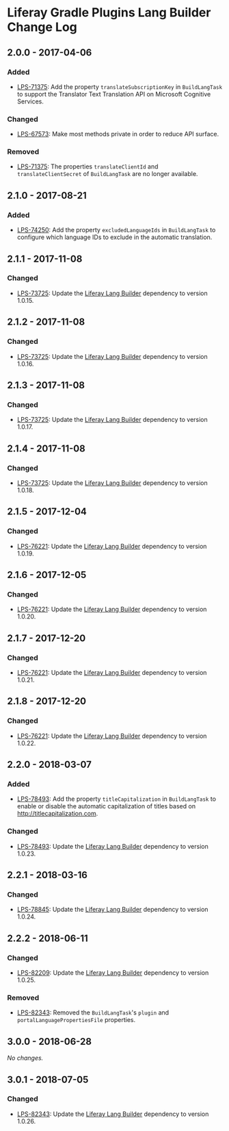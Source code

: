 # Liferay Gradle Plugins Lang Builder Change Log

## 2.0.0 - 2017-04-06

### Added
- [LPS-71375]: Add the property `translateSubscriptionKey` in `BuildLangTask` to
support the Translator Text Translation API on Microsoft Cognitive Services.

### Changed
- [LPS-67573]: Make most methods private in order to reduce API surface.

### Removed
- [LPS-71375]: The properties `translateClientId` and `translateClientSecret` of
`BuildLangTask` are no longer available.

## 2.1.0 - 2017-08-21

### Added
- [LPS-74250]: Add the property `excludedLanguageIds` in `BuildLangTask` to
configure which language IDs to exclude in the automatic translation.

## 2.1.1 - 2017-11-08

### Changed
- [LPS-73725]: Update the [Liferay Lang Builder] dependency to version 1.0.15.

## 2.1.2 - 2017-11-08

### Changed
- [LPS-73725]: Update the [Liferay Lang Builder] dependency to version 1.0.16.

## 2.1.3 - 2017-11-08

### Changed
- [LPS-73725]: Update the [Liferay Lang Builder] dependency to version 1.0.17.

## 2.1.4 - 2017-11-08

### Changed
- [LPS-73725]: Update the [Liferay Lang Builder] dependency to version 1.0.18.

## 2.1.5 - 2017-12-04

### Changed
- [LPS-76221]: Update the [Liferay Lang Builder] dependency to version 1.0.19.

## 2.1.6 - 2017-12-05

### Changed
- [LPS-76221]: Update the [Liferay Lang Builder] dependency to version 1.0.20.

## 2.1.7 - 2017-12-20

### Changed
- [LPS-76221]: Update the [Liferay Lang Builder] dependency to version 1.0.21.

## 2.1.8 - 2017-12-20

### Changed
- [LPS-76221]: Update the [Liferay Lang Builder] dependency to version 1.0.22.

## 2.2.0 - 2018-03-07

### Added
- [LPS-78493]: Add the property `titleCapitalization` in `BuildLangTask` to
enable or disable the automatic capitalization of titles based on
http://titlecapitalization.com.

### Changed
- [LPS-78493]: Update the [Liferay Lang Builder] dependency to version 1.0.23.

## 2.2.1 - 2018-03-16

### Changed
- [LPS-78845]: Update the [Liferay Lang Builder] dependency to version 1.0.24.

## 2.2.2 - 2018-06-11

### Changed
- [LPS-82209]: Update the [Liferay Lang Builder] dependency to version 1.0.25.

### Removed
- [LPS-82343]: Removed the `BuildLangTask`'s `plugin` and
`portalLanguagePropertiesFile` properties.

## 3.0.0 - 2018-06-28

*No changes.*

## 3.0.1 - 2018-07-05

### Changed
- [LPS-82343]: Update the [Liferay Lang Builder] dependency to version 1.0.26.

[Liferay Lang Builder]: https://github.com/liferay/liferay-portal/tree/master/modules/util/lang-builder
[LPS-67573]: https://issues.liferay.com/browse/LPS-67573
[LPS-71375]: https://issues.liferay.com/browse/LPS-71375
[LPS-73725]: https://issues.liferay.com/browse/LPS-73725
[LPS-74250]: https://issues.liferay.com/browse/LPS-74250
[LPS-76221]: https://issues.liferay.com/browse/LPS-76221
[LPS-78493]: https://issues.liferay.com/browse/LPS-78493
[LPS-78845]: https://issues.liferay.com/browse/LPS-78845
[LPS-82209]: https://issues.liferay.com/browse/LPS-82209
[LPS-82343]: https://issues.liferay.com/browse/LPS-82343